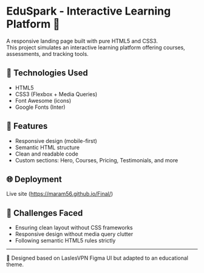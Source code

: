 # EduSpark - Interactive Learning Platform 🚀

A responsive landing page built with pure HTML5 and CSS3.  
This project simulates an interactive learning platform offering courses, assessments, and tracking tools.

## 🔧 Technologies Used

- HTML5
- CSS3 (Flexbox + Media Queries)
- Font Awesome (icons)
- Google Fonts (Inter)

## 📱 Features

- Responsive design (mobile-first)
- Semantic HTML structure
- Clean and readable code
- Custom sections: Hero, Courses, Pricing, Testimonials, and more

## 🌐 Deployment

Live site (https://maram56.github.io/Final/)

## 🤔 Challenges Faced

- Ensuring clean layout without CSS frameworks
- Responsive design without media query clutter
- Following semantic HTML5 rules strictly

---

📝 Designed based on LaslesVPN Figma UI but adapted to an educational theme.
